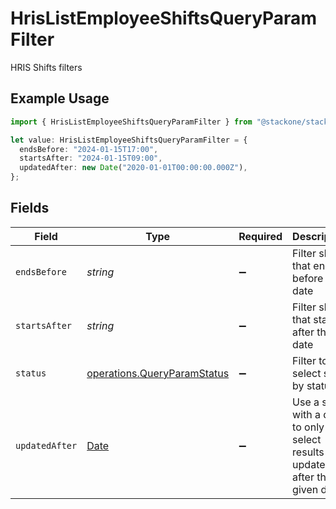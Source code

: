 # HrisListEmployeeShiftsQueryParamFilter

HRIS Shifts filters

## Example Usage

```typescript
import { HrisListEmployeeShiftsQueryParamFilter } from "@stackone/stackone-client-ts/sdk/models/operations";

let value: HrisListEmployeeShiftsQueryParamFilter = {
  endsBefore: "2024-01-15T17:00",
  startsAfter: "2024-01-15T09:00",
  updatedAfter: new Date("2020-01-01T00:00:00.000Z"),
};
```

## Fields

| Field                                                                                         | Type                                                                                          | Required                                                                                      | Description                                                                                   | Example                                                                                       |
| --------------------------------------------------------------------------------------------- | --------------------------------------------------------------------------------------------- | --------------------------------------------------------------------------------------------- | --------------------------------------------------------------------------------------------- | --------------------------------------------------------------------------------------------- |
| `endsBefore`                                                                                  | *string*                                                                                      | :heavy_minus_sign:                                                                            | Filter shifts that end before this date                                                       | 2024-01-15T17:00                                                                              |
| `startsAfter`                                                                                 | *string*                                                                                      | :heavy_minus_sign:                                                                            | Filter shifts that start after this date                                                      | 2024-01-15T09:00                                                                              |
| `status`                                                                                      | [operations.QueryParamStatus](../../../sdk/models/operations/queryparamstatus.md)             | :heavy_minus_sign:                                                                            | Filter to select shifts by status                                                             |                                                                                               |
| `updatedAfter`                                                                                | [Date](https://developer.mozilla.org/en-US/docs/Web/JavaScript/Reference/Global_Objects/Date) | :heavy_minus_sign:                                                                            | Use a string with a date to only select results updated after that given date                 | 2020-01-01T00:00:00.000Z                                                                      |